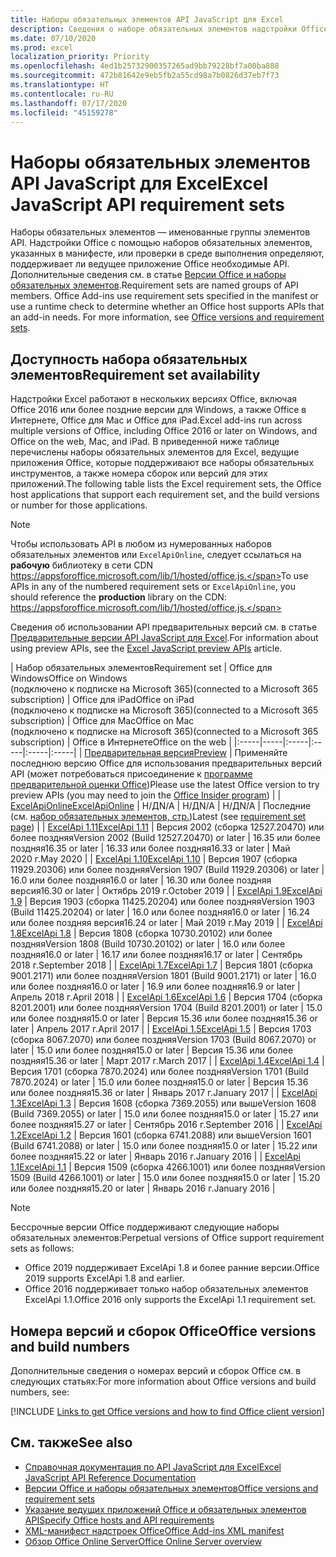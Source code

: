 ```yaml
---
title: Наборы обязательных элементов API JavaScript для Excel
description: Сведения о наборе обязательных элементов надстройки Office для сборок Excel.
ms.date: 07/10/2020
ms.prod: excel
localization_priority: Priority
ms.openlocfilehash: 4ed1b25732900357265ad9bb79228bf7a00ba888
ms.sourcegitcommit: 472b81642e9eb5fb2a55cd98a7b0826d37eb7f73
ms.translationtype: HT
ms.contentlocale: ru-RU
ms.lasthandoff: 07/17/2020
ms.locfileid: "45159278"
---
```

# <a name="excel-javascript-api-requirement-sets"></a><span data-ttu-id="82d4a-103">Наборы обязательных элементов API JavaScript для Excel</span><span class="sxs-lookup"><span data-stu-id="82d4a-103">Excel JavaScript API requirement sets</span></span>

<span data-ttu-id="82d4a-p101">Наборы обязательных элементов — именованные группы элементов API. Надстройки Office с помощью наборов обязательных элементов, указанных в манифесте, или проверки в среде выполнения определяют, поддерживает ли ведущее приложение Office необходимые API. Дополнительные сведения см. в статье [Версии Office и наборы обязательных элементов](../../develop/office-versions-and-requirement-sets.md).</span><span class="sxs-lookup"><span data-stu-id="82d4a-p101">Requirement sets are named groups of API members. Office Add-ins use requirement sets specified in the manifest or use a runtime check to determine whether an Office host supports APIs that an add-in needs. For more information, see [Office versions and requirement sets](../../develop/office-versions-and-requirement-sets.md).</span></span>

## <a name="requirement-set-availability"></a><span data-ttu-id="82d4a-107">Доступность набора обязательных элементов</span><span class="sxs-lookup"><span data-stu-id="82d4a-107">Requirement set availability</span></span>

<span data-ttu-id="82d4a-108">Надстройки Excel работают в нескольких версиях Office, включая Office 2016 или более поздние версии для Windows, а также Office в Интернете, Office для Mac и Office для iPad.</span><span class="sxs-lookup"><span data-stu-id="82d4a-108">Excel add-ins run across multiple versions of Office, including Office 2016 or later on Windows, and Office on the web, Mac, and iPad.</span></span> <span data-ttu-id="82d4a-109">В приведенной ниже таблице перечислены наборы обязательных элементов для Excel, ведущие приложения Office, которые поддерживают все наборы обязательных инструментов, а также номера сборок или версий для этих приложений.</span><span class="sxs-lookup"><span data-stu-id="82d4a-109">The following table lists the Excel requirement sets, the Office host applications that support each requirement set, and the build versions or number for those applications.</span></span>

> [!NOTE]
> <span data-ttu-id="82d4a-110">Чтобы использовать API в любом из нумерованных наборов обязательных элементов или `ExcelApiOnline`, следует ссылаться на **рабочую** библиотеку в сети CDN https://appsforoffice.microsoft.com/lib/1/hosted/office.js.</span><span class="sxs-lookup"><span data-stu-id="82d4a-110">To use APIs in any of the numbered requirement sets or `ExcelApiOnline`, you should reference the **production** library on the CDN: https://appsforoffice.microsoft.com/lib/1/hosted/office.js.</span></span>
>
> <span data-ttu-id="82d4a-111">Сведения об использовании API предварительных версий см. в статье [Предварительные версии API JavaScript для Excel](excel-preview-apis.md).</span><span class="sxs-lookup"><span data-stu-id="82d4a-111">For information about using preview APIs, see the [Excel JavaScript preview APIs](excel-preview-apis.md) article.</span></span>

|  <span data-ttu-id="82d4a-112">Набор обязательных элементов</span><span class="sxs-lookup"><span data-stu-id="82d4a-112">Requirement set</span></span>  |  <span data-ttu-id="82d4a-113">Office для Windows</span><span class="sxs-lookup"><span data-stu-id="82d4a-113">Office on Windows</span></span><br><span data-ttu-id="82d4a-114">(подключено к подписке на Microsoft 365)</span><span class="sxs-lookup"><span data-stu-id="82d4a-114">(connected to a Microsoft 365 subscription)</span></span>  |  <span data-ttu-id="82d4a-115">Office для iPad</span><span class="sxs-lookup"><span data-stu-id="82d4a-115">Office on iPad</span></span><br><span data-ttu-id="82d4a-116">(подключено к подписке на Microsoft 365)</span><span class="sxs-lookup"><span data-stu-id="82d4a-116">(connected to a Microsoft 365 subscription)</span></span>  |  <span data-ttu-id="82d4a-117">Office для Mac</span><span class="sxs-lookup"><span data-stu-id="82d4a-117">Office on Mac</span></span><br><span data-ttu-id="82d4a-118">(подключено к подписке на Microsoft 365)</span><span class="sxs-lookup"><span data-stu-id="82d4a-118">(connected to a Microsoft 365 subscription)</span></span>  | <span data-ttu-id="82d4a-119">Office в Интернете</span><span class="sxs-lookup"><span data-stu-id="82d4a-119">Office on the web</span></span> |
|:-----|-----|:-----|:-----|:-----|:-----|
| [<span data-ttu-id="82d4a-120">Предварительная версия</span><span class="sxs-lookup"><span data-stu-id="82d4a-120">Preview</span></span>](excel-preview-apis.md)  | <span data-ttu-id="82d4a-121">Применяйте последнюю версию Office для использования предварительных версий API (может потребоваться присоединение к [программе предварительной оценки Office](https://insider.office.com))</span><span class="sxs-lookup"><span data-stu-id="82d4a-121">Please use the latest Office version to try preview APIs (you may need to join the [Office Insider program](https://insider.office.com))</span></span> |
| [<span data-ttu-id="82d4a-122">ExcelApiOnline</span><span class="sxs-lookup"><span data-stu-id="82d4a-122">ExcelApiOnline</span></span>](excel-api-online-requirement-set.md) | <span data-ttu-id="82d4a-123">Н/Д</span><span class="sxs-lookup"><span data-stu-id="82d4a-123">N/A</span></span> | <span data-ttu-id="82d4a-124">Н/Д</span><span class="sxs-lookup"><span data-stu-id="82d4a-124">N/A</span></span> | <span data-ttu-id="82d4a-125">Н/Д</span><span class="sxs-lookup"><span data-stu-id="82d4a-125">N/A</span></span> | <span data-ttu-id="82d4a-126">Последние (см. [набор обязательных элементов, стр.](./excel-api-online-requirement-set.md))</span><span class="sxs-lookup"><span data-stu-id="82d4a-126">Latest (see [requirement set page](./excel-api-online-requirement-set.md))</span></span> |
| [<span data-ttu-id="82d4a-127">ExcelApi 1.11</span><span class="sxs-lookup"><span data-stu-id="82d4a-127">ExcelApi 1.11</span></span>](excel-api-1-11-requirement-set.md) | <span data-ttu-id="82d4a-128">Версия 2002 (сборка 12527.20470) или более поздняя</span><span class="sxs-lookup"><span data-stu-id="82d4a-128">Version 2002 (Build 12527.20470) or later</span></span> | <span data-ttu-id="82d4a-129">16.35 или более поздняя</span><span class="sxs-lookup"><span data-stu-id="82d4a-129">16.35 or later</span></span> | <span data-ttu-id="82d4a-130">16.33 или более поздняя</span><span class="sxs-lookup"><span data-stu-id="82d4a-130">16.33 or later</span></span> | <span data-ttu-id="82d4a-131">Май 2020 г.</span><span class="sxs-lookup"><span data-stu-id="82d4a-131">May 2020</span></span> |
| [<span data-ttu-id="82d4a-132">ExcelApi 1.10</span><span class="sxs-lookup"><span data-stu-id="82d4a-132">ExcelApi 1.10</span></span>](excel-api-1-10-requirement-set.md) | <span data-ttu-id="82d4a-133">Версия 1907 (сборка 11929.20306) или более поздняя</span><span class="sxs-lookup"><span data-stu-id="82d4a-133">Version 1907 (Build 11929.20306) or later</span></span> | <span data-ttu-id="82d4a-134">16.0 или более поздняя</span><span class="sxs-lookup"><span data-stu-id="82d4a-134">16.0 or later</span></span> | <span data-ttu-id="82d4a-135">16.30 или более поздняя версия</span><span class="sxs-lookup"><span data-stu-id="82d4a-135">16.30 or later</span></span> | <span data-ttu-id="82d4a-136">Октябрь 2019 г.</span><span class="sxs-lookup"><span data-stu-id="82d4a-136">October 2019</span></span> |
| [<span data-ttu-id="82d4a-137">ExcelApi 1.9</span><span class="sxs-lookup"><span data-stu-id="82d4a-137">ExcelApi 1.9</span></span>](excel-api-1-9-requirement-set.md)  | <span data-ttu-id="82d4a-138">Версия 1903 (сборка 11425.20204) или более поздняя</span><span class="sxs-lookup"><span data-stu-id="82d4a-138">Version 1903 (Build 11425.20204) or later</span></span> | <span data-ttu-id="82d4a-139">16.0 или более поздняя</span><span class="sxs-lookup"><span data-stu-id="82d4a-139">16.0 or later</span></span> | <span data-ttu-id="82d4a-140">16.24 или более поздняя версия</span><span class="sxs-lookup"><span data-stu-id="82d4a-140">16.24 or later</span></span> | <span data-ttu-id="82d4a-141">Май 2019 г.</span><span class="sxs-lookup"><span data-stu-id="82d4a-141">May 2019</span></span> |
| [<span data-ttu-id="82d4a-142">ExcelApi 1.8</span><span class="sxs-lookup"><span data-stu-id="82d4a-142">ExcelApi 1.8</span></span>](excel-api-1-8-requirement-set.md)  | <span data-ttu-id="82d4a-143">Версия 1808 (сборка 10730.20102) или более поздняя</span><span class="sxs-lookup"><span data-stu-id="82d4a-143">Version 1808 (Build 10730.20102) or later</span></span> | <span data-ttu-id="82d4a-144">16.0 или более поздняя</span><span class="sxs-lookup"><span data-stu-id="82d4a-144">16.0 or later</span></span> | <span data-ttu-id="82d4a-145">16.17 или более поздняя</span><span class="sxs-lookup"><span data-stu-id="82d4a-145">16.17 or later</span></span> | <span data-ttu-id="82d4a-146">Сентябрь 2018 г.</span><span class="sxs-lookup"><span data-stu-id="82d4a-146">September 2018</span></span> |
| [<span data-ttu-id="82d4a-147">ExcelApi 1.7</span><span class="sxs-lookup"><span data-stu-id="82d4a-147">ExcelApi 1.7</span></span>](excel-api-1-7-requirement-set.md)  | <span data-ttu-id="82d4a-148">Версия 1801 (сборка 9001.2171) или более поздняя</span><span class="sxs-lookup"><span data-stu-id="82d4a-148">Version 1801 (Build 9001.2171) or later</span></span>   | <span data-ttu-id="82d4a-149">16.0 или более поздняя</span><span class="sxs-lookup"><span data-stu-id="82d4a-149">16.0 or later</span></span>  | <span data-ttu-id="82d4a-150">16.9 или более поздняя</span><span class="sxs-lookup"><span data-stu-id="82d4a-150">16.9 or later</span></span>  | <span data-ttu-id="82d4a-151">Апрель 2018 г.</span><span class="sxs-lookup"><span data-stu-id="82d4a-151">April 2018</span></span> |
| [<span data-ttu-id="82d4a-152">ExcelApi 1.6</span><span class="sxs-lookup"><span data-stu-id="82d4a-152">ExcelApi 1.6</span></span>](excel-api-1-6-requirement-set.md)  | <span data-ttu-id="82d4a-153">Версия 1704 (сборка 8201.2001) или более поздняя</span><span class="sxs-lookup"><span data-stu-id="82d4a-153">Version 1704 (Build 8201.2001) or later</span></span>   | <span data-ttu-id="82d4a-154">15.0 или более поздняя</span><span class="sxs-lookup"><span data-stu-id="82d4a-154">15.0 or later</span></span>  | <span data-ttu-id="82d4a-155">Версия 15.36 или более поздняя</span><span class="sxs-lookup"><span data-stu-id="82d4a-155">15.36 or later</span></span> | <span data-ttu-id="82d4a-156">Апрель 2017 г.</span><span class="sxs-lookup"><span data-stu-id="82d4a-156">April 2017</span></span> |
| [<span data-ttu-id="82d4a-157">ExcelApi 1.5</span><span class="sxs-lookup"><span data-stu-id="82d4a-157">ExcelApi 1.5</span></span>](excel-api-1-5-requirement-set.md)  | <span data-ttu-id="82d4a-158">Версия 1703 (сборка 8067.2070) или более поздняя</span><span class="sxs-lookup"><span data-stu-id="82d4a-158">Version 1703 (Build 8067.2070) or later</span></span>   | <span data-ttu-id="82d4a-159">15.0 или более поздняя</span><span class="sxs-lookup"><span data-stu-id="82d4a-159">15.0 or later</span></span>  | <span data-ttu-id="82d4a-160">Версия 15.36 или более поздняя</span><span class="sxs-lookup"><span data-stu-id="82d4a-160">15.36 or later</span></span> | <span data-ttu-id="82d4a-161">Март 2017 г.</span><span class="sxs-lookup"><span data-stu-id="82d4a-161">March 2017</span></span> |
| [<span data-ttu-id="82d4a-162">ExcelApi 1.4</span><span class="sxs-lookup"><span data-stu-id="82d4a-162">ExcelApi 1.4</span></span>](excel-api-1-4-requirement-set.md)  | <span data-ttu-id="82d4a-163">Версия 1701 (сборка 7870.2024) или более поздняя</span><span class="sxs-lookup"><span data-stu-id="82d4a-163">Version 1701 (Build 7870.2024) or later</span></span>   | <span data-ttu-id="82d4a-164">15.0 или более поздняя</span><span class="sxs-lookup"><span data-stu-id="82d4a-164">15.0 or later</span></span>  | <span data-ttu-id="82d4a-165">Версия 15.36 или более поздняя</span><span class="sxs-lookup"><span data-stu-id="82d4a-165">15.36 or later</span></span> | <span data-ttu-id="82d4a-166">Январь 2017 г.</span><span class="sxs-lookup"><span data-stu-id="82d4a-166">January 2017</span></span> |
| [<span data-ttu-id="82d4a-167">ExcelApi 1.3</span><span class="sxs-lookup"><span data-stu-id="82d4a-167">ExcelApi 1.3</span></span>](excel-api-1-3-requirement-set.md)  | <span data-ttu-id="82d4a-168">Версия 1608 (сборка 7369.2055) или выше</span><span class="sxs-lookup"><span data-stu-id="82d4a-168">Version 1608 (Build 7369.2055) or later</span></span>   | <span data-ttu-id="82d4a-169">15.0 или более поздняя</span><span class="sxs-lookup"><span data-stu-id="82d4a-169">15.0 or later</span></span> | <span data-ttu-id="82d4a-170">15.27 или более поздняя</span><span class="sxs-lookup"><span data-stu-id="82d4a-170">15.27 or later</span></span> | <span data-ttu-id="82d4a-171">Сентябрь 2016 г.</span><span class="sxs-lookup"><span data-stu-id="82d4a-171">September 2016</span></span> |
| [<span data-ttu-id="82d4a-172">ExcelApi 1.2</span><span class="sxs-lookup"><span data-stu-id="82d4a-172">ExcelApi 1.2</span></span>](excel-api-1-2-requirement-set.md)  | <span data-ttu-id="82d4a-173">Версия 1601 (сборка 6741.2088) или выше</span><span class="sxs-lookup"><span data-stu-id="82d4a-173">Version 1601 (Build 6741.2088) or later</span></span>   | <span data-ttu-id="82d4a-174">15.0 или более поздняя</span><span class="sxs-lookup"><span data-stu-id="82d4a-174">15.0 or later</span></span> | <span data-ttu-id="82d4a-175">15.22 или более поздняя</span><span class="sxs-lookup"><span data-stu-id="82d4a-175">15.22 or later</span></span> | <span data-ttu-id="82d4a-176">Январь 2016 г.</span><span class="sxs-lookup"><span data-stu-id="82d4a-176">January 2016</span></span> |
| [<span data-ttu-id="82d4a-177">ExcelApi 1.1</span><span class="sxs-lookup"><span data-stu-id="82d4a-177">ExcelApi 1.1</span></span>](excel-api-1-1-requirement-set.md)  | <span data-ttu-id="82d4a-178">Версия 1509 (сборка 4266.1001) или более поздняя</span><span class="sxs-lookup"><span data-stu-id="82d4a-178">Version 1509 (Build 4266.1001) or later</span></span>   | <span data-ttu-id="82d4a-179">15.0 или более поздняя</span><span class="sxs-lookup"><span data-stu-id="82d4a-179">15.0 or later</span></span> | <span data-ttu-id="82d4a-180">15.20 или более поздняя</span><span class="sxs-lookup"><span data-stu-id="82d4a-180">15.20 or later</span></span> | <span data-ttu-id="82d4a-181">Январь 2016 г.</span><span class="sxs-lookup"><span data-stu-id="82d4a-181">January 2016</span></span> |

> [!NOTE]
> <span data-ttu-id="82d4a-182">Бессрочные версии Office поддерживают следующие наборы обязательных элементов:</span><span class="sxs-lookup"><span data-stu-id="82d4a-182">Perpetual versions of Office support requirement sets as follows:</span></span>
>
> - <span data-ttu-id="82d4a-183">Office 2019 поддерживает ExcelApi 1.8 и более ранние версии.</span><span class="sxs-lookup"><span data-stu-id="82d4a-183">Office 2019 supports ExcelApi 1.8 and earlier.</span></span>
> - <span data-ttu-id="82d4a-184">Office 2016 поддерживает только набор обязательных элементов ExcelApi 1.1.</span><span class="sxs-lookup"><span data-stu-id="82d4a-184">Office 2016 only supports the ExcelApi 1.1 requirement set.</span></span>

## <a name="office-versions-and-build-numbers"></a><span data-ttu-id="82d4a-185">Номера версий и сборок Office</span><span class="sxs-lookup"><span data-stu-id="82d4a-185">Office versions and build numbers</span></span>

<span data-ttu-id="82d4a-186">Дополнительные сведения о номерах версий и сборок Office см. в следующих статьях:</span><span class="sxs-lookup"><span data-stu-id="82d4a-186">For more information about Office versions and build numbers, see:</span></span>

[!INCLUDE [Links to get Office versions and how to find Office client version](../../includes/links-get-office-versions-builds.md)]

## <a name="see-also"></a><span data-ttu-id="82d4a-187">См. также</span><span class="sxs-lookup"><span data-stu-id="82d4a-187">See also</span></span>

- [<span data-ttu-id="82d4a-188">Справочная документация по API JavaScript для Excel</span><span class="sxs-lookup"><span data-stu-id="82d4a-188">Excel JavaScript API Reference Documentation</span></span>](/javascript/api/excel)
- [<span data-ttu-id="82d4a-189">Версии Office и наборы обязательных элементов</span><span class="sxs-lookup"><span data-stu-id="82d4a-189">Office versions and requirement sets</span></span>](../../develop/office-versions-and-requirement-sets.md)
- [<span data-ttu-id="82d4a-190">Указание ведущих приложений Office и обязательных элементов API</span><span class="sxs-lookup"><span data-stu-id="82d4a-190">Specify Office hosts and API requirements</span></span>](../../develop/specify-office-hosts-and-api-requirements.md)
- [<span data-ttu-id="82d4a-191">XML-манифест надстроек Office</span><span class="sxs-lookup"><span data-stu-id="82d4a-191">Office Add-ins XML manifest</span></span>](../../develop/add-in-manifests.md)
- [<span data-ttu-id="82d4a-192">Обзор Office Online Server</span><span class="sxs-lookup"><span data-stu-id="82d4a-192">Office Online Server overview</span></span>](/officeonlineserver/office-online-server-overview)
